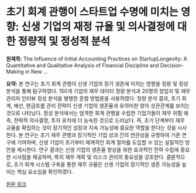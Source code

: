 # 초기 회계 관행이 스타트업 수명에 미치는 영향: 신생 기업의 재정 규율 및 의사결정에 대한 정량적 및 정성적 분석

**원제목:** The Influence of Initial Accounting Practices on StartupLongevity: A Quantitative and Qualitative Analysis of Financial Discipline and Decision-Making in New …

**요약:** 본 연구는 초기 회계 관행이 신생 기업의 장기 생존에 미치는 영향을 정량 및 정성 분석을 통해 탐구하였다. 150개 기업의 재무 데이터 정량 분석과 20명의 창업자 및 재무 관리자 인터뷰 정성 분석을 병행한 혼합 방법론을 사용하였다. 정량 분석 결과, 초기 회계, 예산, 현금흐름 관리 전략이 신생 기업의 생존율과 유의미한 양의 상관관계를 보이는 것으로 나타났다.  정성 분석에서는 엄격한 회계 관행을 수립한 기업가들이 재무 위험 예측, 전략적 의사결정, 투자 유치에 더 능숙한 것으로 드러났다.  즉, 초기 단계부터 재무 규율을 확립하는 것이 장기적인 성장과 지속 가능성에 중요한 역할을 한다는 것을 시사한다.  본 연구는 초기 재무 관행과 장기적인 기업 성과 간의 연관성을 규명하여 기존 연구에 기여하며, 신생 기업이 초기부터 체계적인 회계 절차를 도입할 수 있는 실질적인 방안을 제시한다.  연구 결과는 신생 기업의 생존율 향상을 위한 효과적인 전략 수립에 중요한 시사점을 제공하며, 특히 재무 계획 및 리스크 관리의 중요성을 강조한다.  결론적으로, 초기 회계 시스템 구축을 통한 재무 규율은 신생 기업의 장기적인 생존 가능성을 높이는 핵심 요소임을 확인하였다.

[원문 링크](https://saudijournals.com/media/articles/SJEF_97_275-282.pdf)
